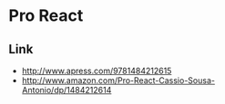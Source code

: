 # Pro React

## Link

+ http://www.apress.com/9781484212615
+ http://www.amazon.com/Pro-React-Cassio-Sousa-Antonio/dp/1484212614
